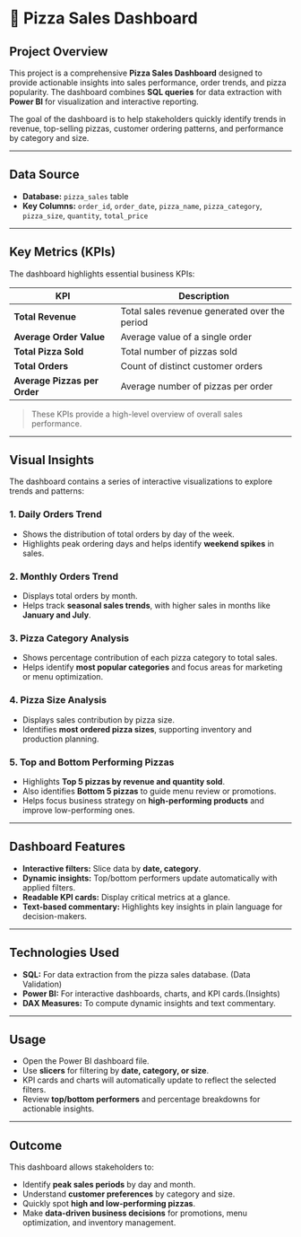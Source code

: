 # 🍕 Pizza Sales Dashboard

## **Project Overview**
This project is a comprehensive **Pizza Sales Dashboard** designed to provide actionable insights into sales performance, order trends, and pizza popularity. The dashboard combines **SQL queries** for data extraction with **Power BI** for visualization and interactive reporting.  

The goal of the dashboard is to help stakeholders quickly identify trends in revenue, top-selling pizzas, customer ordering patterns, and performance by category and size.  

---

## **Data Source**
- **Database:** `pizza_sales` table  
- **Key Columns:** `order_id`, `order_date`, `pizza_name`, `pizza_category`, `pizza_size`, `quantity`, `total_price`  

---

## **Key Metrics (KPIs)**
The dashboard highlights essential business KPIs:

| KPI | Description |
|-----|-------------|
| **Total Revenue** | Total sales revenue generated over the period |
| **Average Order Value** | Average value of a single order |
| **Total Pizza Sold** | Total number of pizzas sold |
| **Total Orders** | Count of distinct customer orders |
| **Average Pizzas per Order** | Average number of pizzas per order |

> These KPIs provide a high-level overview of overall sales performance.  

---

## **Visual Insights**
The dashboard contains a series of interactive visualizations to explore trends and patterns:  

### **1. Daily Orders Trend**
- Shows the distribution of total orders by day of the week.  
- Highlights peak ordering days and helps identify **weekend spikes** in sales.  

### **2. Monthly Orders Trend**
- Displays total orders by month.  
- Helps track **seasonal sales trends**, with higher sales in months like **January and July**.  

### **3. Pizza Category Analysis**
- Shows percentage contribution of each pizza category to total sales.  
- Helps identify **most popular categories** and focus areas for marketing or menu optimization.  

### **4. Pizza Size Analysis**
- Displays sales contribution by pizza size.  
- Identifies **most ordered pizza sizes**, supporting inventory and production planning.  

### **5. Top and Bottom Performing Pizzas**
- Highlights **Top 5 pizzas by revenue and quantity sold**.  
- Also identifies **Bottom 5 pizzas** to guide menu review or promotions.  
- Helps focus business strategy on **high-performing products** and improve low-performing ones.  

---

## **Dashboard Features**
- **Interactive filters:** Slice data by **date, category**.  
- **Dynamic insights:** Top/bottom performers update automatically with applied filters.  
- **Readable KPI cards:** Display critical metrics at a glance.  
- **Text-based commentary:** Highlights key insights in plain language for decision-makers.  

---

## **Technologies Used**
- **SQL:** For data extraction from the pizza sales database. (Data Validation) 
- **Power BI:** For interactive dashboards, charts, and KPI cards.(Insights)  
- **DAX Measures:** To compute dynamic insights and text commentary.  

---

## **Usage**
- Open the Power BI dashboard file.  
- Use **slicers** for filtering by **date, category, or size**.  
- KPI cards and charts will automatically update to reflect the selected filters.  
- Review **top/bottom performers** and percentage breakdowns for actionable insights.  

---

## **Outcome**
This dashboard allows stakeholders to:  
- Identify **peak sales periods** by day and month.  
- Understand **customer preferences** by category and size.  
- Quickly spot **high and low-performing pizzas**.  
- Make **data-driven business decisions** for promotions, menu optimization, and inventory management.  
